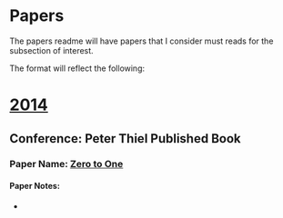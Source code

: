 # Papers


The papers readme will have papers that I consider must reads for the subsection of interest.

The format will reflect the following:


# <u> 2014 </u>

## Conference: Peter Thiel Published Book 
### Paper Name: [Zero to One](https://morfene.com/021.pdf)
#### Paper Notes: 

* 
